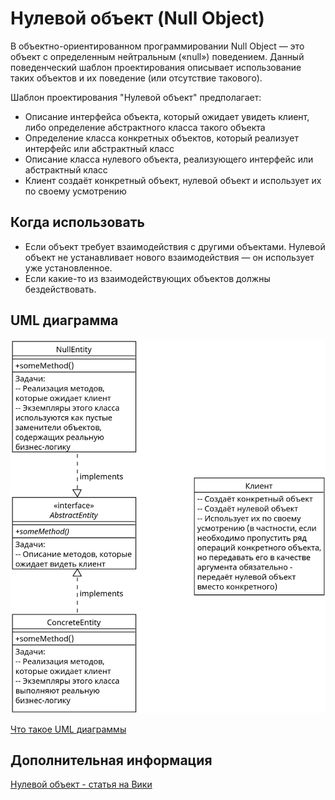 # Нулевой объект (Null Object)

В объектно-ориентированном программировании Null Object — это объект с
определенным нейтральным («null») поведением.
Данный поведенческий шаблон проектирования описывает использование таких
объектов и их поведение (или отсутствие такового).

Шаблон проектирования "Нулевой объект" предполагает:

- Описание интерфейса объекта, который ожидает увидеть клиент, либо определение
  абстрактного класса такого объекта
- Определение класса конкретных объектов, который реализует интерфейс или
  абстрактный класс
- Описание класса нулевого объекта, реализующего интерфейс или абстрактный класс
- Клиент создаёт конкретный объект, нулевой объект и использует их по своему усмотрению

## Когда использовать

- Если объект требует взаимодействия с другими объектами. Нулевой объект не устанавливает нового взаимодействия — он использует уже установленное.
- Если какие-то из взаимодействующих объектов должны бездействовать.

## UML диаграмма

![UML диаграмма нулевого объекта](https://github.com/evgenylyozin/patterns/blob/02fa333868fe851f588a7da4800573781d24af3f/docs/oop-patterns/uml-diagrams/null-object.png)

[Что такое UML диаграммы](https://github.com/evgenylyozin/patterns/blob/6bd4dee6b7186d8703f4f3d8f852e72d185ae545/docs/diagram.md)

## Дополнительная информация

[Нулевой объект - статья на Вики](<https://ru.wikipedia.org/wiki/Null_object_(%D1%88%D0%B0%D0%B1%D0%BB%D0%BE%D0%BD_%D0%BF%D1%80%D0%BE%D0%B5%D0%BA%D1%82%D0%B8%D1%80%D0%BE%D0%B2%D0%B0%D0%BD%D0%B8%D1%8F)>)
